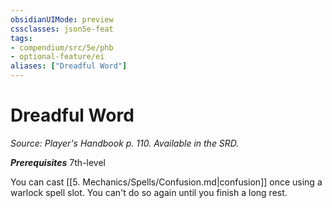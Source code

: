```yaml
---
obsidianUIMode: preview
cssclasses: json5e-feat
tags:
- compendium/src/5e/phb
- optional-feature/ei
aliases: ["Dreadful Word"]
---
```

# Dreadful Word
*Source: Player's Handbook p. 110. Available in the SRD.*  

***Prerequisites*** 7th-level

You can cast [[5. Mechanics/Spells/Confusion.md\|confusion]] once using a warlock spell slot. You can't do so again until you finish a long rest.